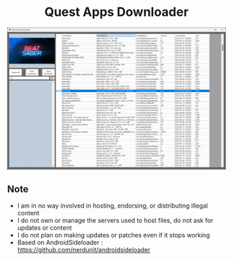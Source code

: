 
<h1 align="center">
  Quest Apps Downloader
</h1>

![Alt text](screenshot.png)

## Note

- I am in no way involved in hosting, endorsing, or distributing illegal content
- I do not own or manage the servers used to host files, do not ask for updates or content
- I do not plan on making updates or patches even if it stops working
- Based on AndroidSideloader : https://github.com/nerdunit/androidsideloader
